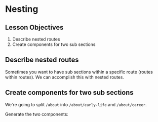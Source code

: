 # Nesting

## Lesson Objectives

1. Describe nested routes
1. Create components for two sub sections

## Describe nested routes

Sometimes you want to have sub sections within a specific route (routes within routes).  We can accomplish this with nested routes.

## Create components for two sub sections

We're going to split `/about` into `/about/early-life` and `/about/career`.

Generate the two components:
